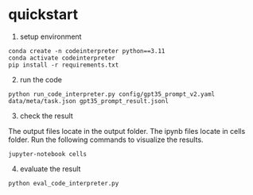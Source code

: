 # quickstart
1. setup environment
```
conda create -n codeinterpreter python==3.11
conda activate codeinterpreter
pip install -r requirements.txt
```
2. run the code
```
python run_code_interpreter.py config/gpt35_prompt_v2.yaml data/meta/task.json gpt35_prompt_result.jsonl
```
3. check the result

The output files locate in the output folder. The ipynb files locate in cells folder. Run the following commands to visualize the results.

```
jupyter-notebook cells
```

4. evaluate the result
```
python eval_code_interpreter.py
```
